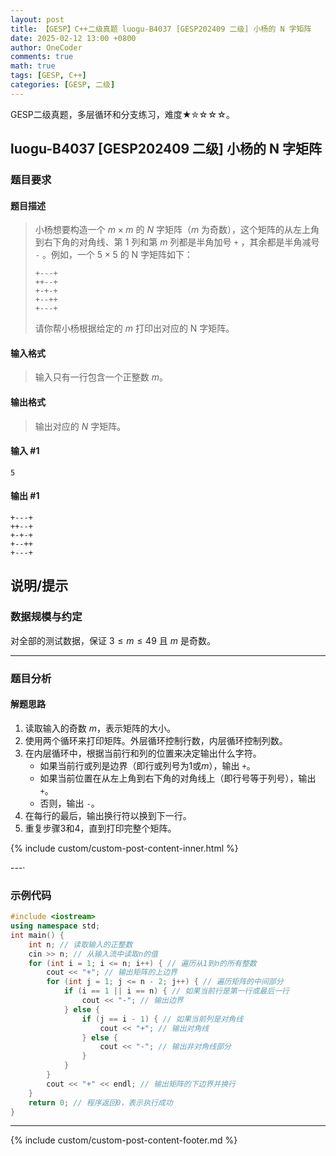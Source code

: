 ```yaml
---
layout: post
title: 【GESP】C++二级真题 luogu-B4037 [GESP202409 二级] 小杨的 N 字矩阵
date: 2025-02-12 13:00 +0800
author: OneCoder
comments: true
math: true
tags: [GESP, C++]
categories: [GESP, 二级]
---
```

GESP二级真题，多层循环和分支练习，难度★✮☆☆☆。

<!--more-->

## luogu-B4037 [GESP202409 二级] 小杨的 N 字矩阵

### 题目要求

#### 题目描述

>小杨想要构造一个 $m \times m$ 的 $N$ 字矩阵（$m$ 为奇数），这个矩阵的从左上角到右下角的对角线、第 $1$ 列和第 $m$ 列都是半角加号 `+` ，其余都是半角减号 `-` 。例如，一个 $5 \times 5$ 的 N 字矩阵如下：
>
>```plain
>+---+
>++--+
>+-+-+
>+--++
>+---+
>```
>
>请你帮小杨根据给定的 $m$ 打印出对应的 N 字矩阵。

#### 输入格式

>输入只有一行包含一个正整数 $m$。

#### 输出格式

>输出对应的 $N$ 字矩阵。

#### 输入 #1

```console
5
```

#### 输出 #1

```console
+---+
++--+
+-+-+
+--++
+---+
```

## 说明/提示

### 数据规模与约定

对全部的测试数据，保证 $3 \leq m \leq 49$ 且 $m$ 是奇数。

---

### 题目分析

#### 解题思路

1. 读取输入的奇数 $m$，表示矩阵的大小。
2. 使用两个循环来打印矩阵。外层循环控制行数，内层循环控制列数。
3. 在内层循环中，根据当前行和列的位置来决定输出什么字符。
   - 如果当前行或列是边界（即行或列号为1或$m$），输出 `+`。
   - 如果当前位置在从左上角到右下角的对角线上（即行号等于列号），输出 `+`。
   - 否则，输出 `-`。
4. 在每行的最后，输出换行符以换到下一行。
5. 重复步骤3和4，直到打印完整个矩阵。

{% include custom/custom-post-content-inner.html %}

---·

### 示例代码

```cpp
#include <iostream>
using namespace std;
int main() {
    int n; // 读取输入的正整数
    cin >> n; // 从输入流中读取n的值
    for (int i = 1; i <= n; i++) { // 遍历从1到n的所有整数
        cout << "+"; // 输出矩阵的上边界
        for (int j = 1; j <= n - 2; j++) { // 遍历矩阵的中间部分
            if (i == 1 || i == n) { // 如果当前行是第一行或最后一行
                cout << "-"; // 输出边界
            } else {
                if (j == i - 1) { // 如果当前列是对角线
                    cout << "+"; // 输出对角线
                } else {
                    cout << "-"; // 输出非对角线部分
                }
            }
        }
        cout << "+" << endl; // 输出矩阵的下边界并换行
    }
    return 0; // 程序返回0，表示执行成功
}
```

---

{% include custom/custom-post-content-footer.md %}

